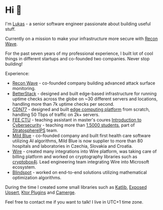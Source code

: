 # Hi 👋
I'm [Lukas](https://lukas.forst.dev) - a senior software engineer passionate about building useful stuff. 

Currently on a mission to make your infrastructure more secure with [Recon Wave](https://reconwave.com/).

For the past seven years of my professional experience, I built lot of cool things in different startups and co-founded two companies. Never stop building!

Experience:
- [Recon Wave](https://reconwave.com/) - co-founded company building advanced attack surface monitoring.
- [BetterStack](https://betterstack.com/) - designed and built edge-based infrastructure for running uptime checks across the globe on ~30 different servers and locations, handling more than 7k uptime checks per second.
- [CDN77](https://www.cdn77.com/) - designed and built [edge computing platform](https://www.cdn77.com/blog/empowering-control-with-edge-computing) from scratch, handling 50 Tbps of traffic on 2k+ servers.
- [FEE CTU](https://fel.cvut.cz/) - teaching assistant in master's coures [Introduction to Cybersecurity](https://cybersecurity.bsy.fel.cvut.cz) - teaching more than [1.5000 students](https://www.aic.fel.cvut.cz/news/cybersecurity-mooc), part of [StratosphereIPS](https://www.stratosphereips.org/) team.
- [Mild Blue](https://mild.blue/) - co-founded company and built first health care software utilizing AI algorithms, Mild Blue is now supplier to more than 80 hospitals and laboratories in Czechia, Slovakia and Croatia.
- [Wire](https://wire.com/) - created many integrations into Wire platform, was taking care of billing platform and worked on cryptography libraries such as [cryptobox4j](https://github.com/wireapp/cryptobox4j). Lead engineering team integrating Wire into Microsoft ecosystem.
- [Blindspot](https://blindspot.ai/) - worked on end-to-end solutions utilizing mathematical optimization algorithms.

During the time I created some small libraries such as
[Katlib](https://github.com/LukasForst/katlib), [Exposed Upsert](https://github.com/LukasForst/exposed-upsert), [Ktor Plugins](https://github.com/LukasForst/ktor-plugins) and [Camerge](https://github.com/LukasForst/camerge).


Feel free to contact me if you want to talk! I live in UTC+1 time zone.
